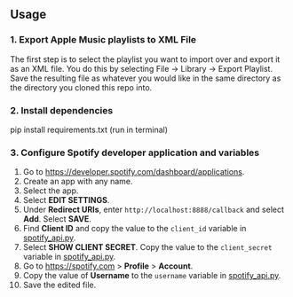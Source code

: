 
## Usage
### 1. Export Apple Music playlists to XML File <br >
The first step is to select the playlist you want to import over and export it as an XML file. You do this by selecting File -> Library -> Export Playlist. Save the resulting file as whatever you would like in the same directory as the directory you cloned this repo into. <br>

### 2. Install dependencies <br >
pip install requirements.txt (run in terminal) <br >

### 3. Configure Spotify developer application and variables
1. Go to https://developer.spotify.com/dashboard/applications.
2. Create an app with any name.
3. Select the app.
4. Select **EDIT SETTINGS**.
5. Under **Redirect URIs**, enter `http://localhost:8888/callback` and select **Add**. Select **SAVE**.
6. Find **Client ID** and copy the value to the `client_id` variable in [spotify_api.py](./spotify_api.py).
7. Select **SHOW CLIENT SECRET**. Copy the value to the `client_secret` variable in [spotify_api.py](./spotify_api.py).
8. Go to https://spotify.com > **Profile** > **Account**.
9. Copy the value of **Username** to the `username` variable in [spotify_api.py](./spotify_api.py).
10. Save the edited file.

